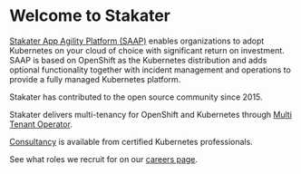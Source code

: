 # Welcome to Stakater

[Stakater App Agility Platform (SAAP)](https://www.stakater.com/saap-kubernetes-openshift) enables organizations to adopt Kubernetes on your cloud of choice with significant return on investment. SAAP is based on OpenShift as the Kubernetes distribution and adds optional functionality together with incident management and operations to provide a fully managed Kubernetes platform.

Stakater has contributed to the open source community since 2015.

Stakater delivers multi-tenancy for OpenShift and Kubernetes through [Multi Tenant Operator](https://www.stakater.com/mto).

[Consultancy](https://www.stakater.com/kubernetes-consultancy) is available from certified Kubernetes professionals.

See what roles we recruit for on our [careers page](https://www.stakater.com/careers).

